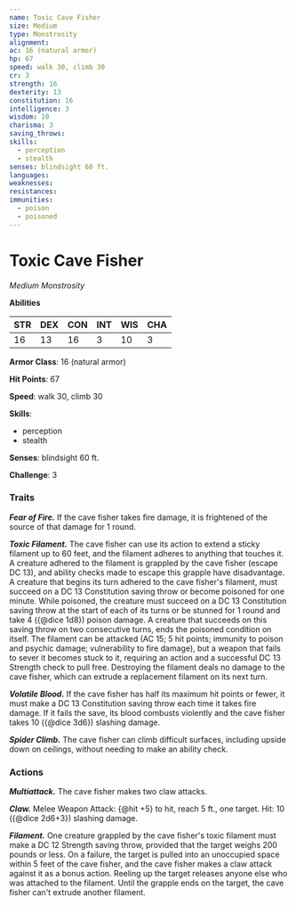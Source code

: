 ```yaml
---
name: Toxic Cave Fisher
size: Medium
type: Monstrosity
alignment: 
ac: 16 (natural armor)
hp: 67
speed: walk 30, climb 30
cr: 3
strength: 16
dexterity: 13
constitution: 16
intelligence: 3
wisdom: 10
charisma: 3
saving_throws:
skills:
  - perception
  - stealth
senses: blindsight 60 ft.
languages:
weaknesses:
resistances:
immunities:
  - poison
  - poisoned
---
```


# Toxic Cave Fisher

*Medium Monstrosity*

**Abilities**

| STR | DEX | CON | INT | WIS | CHA |
| --- | --- | --- | --- | --- | --- |
| 16 | 13 | 16 | 3 | 10 | 3 |

**Armor Class**: 16 (natural armor)

**Hit Points**: 67

**Speed**: walk 30, climb 30

**Skills**:
  - perception
  - stealth

**Senses**: blindsight 60 ft.

**Challenge**: 3

### Traits
***Fear of Fire.*** If the cave fisher takes fire damage, it is frightened of the source of that damage for 1 round.

***Toxic Filament.*** The cave fisher can use its action to extend a sticky filament up to 60 feet, and the filament adheres to anything that touches it. A creature adhered to the filament is grappled by the cave fisher (escape DC 13), and ability checks made to escape this grapple have disadvantage. A creature that begins its turn adhered to the cave fisher's filament, must succeed on a DC 13 Constitution saving throw or become poisoned for one minute. While poisoned, the creature must succeed on a DC 13 Constitution saving throw at the start of each of its turns or be stunned for 1 round and take 4 ({@dice 1d8}) poison damage. A creature that succeeds on this saving throw on two consecutive turns, ends the poisoned condition on itself. The filament can be attacked (AC 15; 5 hit points; immunity to poison and psychic damage; vulnerability to fire damage), but a weapon that fails to sever it becomes stuck to it, requiring an action and a successful DC 13 Strength check to pull free. Destroying the filament deals no damage to the cave fisher, which can extrude a replacement filament on its next turn.

***Volatile Blood.*** If the cave fisher has half its maximum hit points or fewer, it must make a DC 13 Constitution saving throw each time it takes fire damage. If it fails the save, its blood combusts violently and the cave fisher takes 10 ({@dice 3d6}) slashing damage.

***Spider Climb.*** The cave fisher can climb difficult surfaces, including upside down on ceilings, without needing to make an ability check.

### Actions
***Multiattack.*** The cave fisher makes two claw attacks.

***Claw.*** Melee Weapon Attack: {@hit +5} to hit, reach 5 ft., one target. Hit: 10 ({@dice 2d6+3}) slashing damage.

***Filament.*** One creature grappled by the cave fisher's toxic filament must make a DC 12 Strength saving throw, provided that the target weighs 200 pounds or less. On a failure, the target is pulled into an unoccupied space within 5 feet of the cave fisher, and the cave fisher makes a claw attack against it as a bonus action. Reeling up the target releases anyone else who was attached to the filament. Until the grapple ends on the target, the cave fisher can't extrude another filament.

